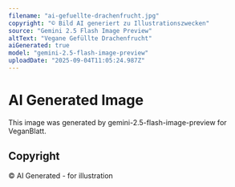 ```yaml
---
filename: "ai-gefuellte-drachenfrucht.jpg"
copyright: "© Bild AI generiert zu Illustrationszwecken"
source: "Gemini 2.5 Flash Image Preview"
altText: "Vegane Gefüllte Drachenfrucht"
aiGenerated: true
model: "gemini-2.5-flash-image-preview"
uploadDate: "2025-09-04T11:05:24.987Z"
---
```


# AI Generated Image

This image was generated by gemini-2.5-flash-image-preview for VeganBlatt.

## Copyright
© AI Generated - for illustration
